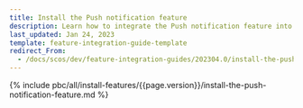 ```yaml
---
title: Install the Push notification feature
description: Learn how to integrate the Push notification feature into your project
last_updated: Jan 24, 2023
template: feature-integration-guide-template
redirect_From:
  - /docs/scos/dev/feature-integration-guides/202304.0/install-the-push-notification-feature.html
---
```


{% include pbc/all/install-features/{{page.version}}/install-the-push-notification-feature.md %} <!-- To edit, see /_includes/pbc/all/install-features/202304.0/install-the-push-notification-feature.md -->